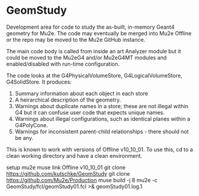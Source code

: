 # GeomStudy
Development area for code to study the as-built, in-memory Geant4 geometry for Mu2e.  The code may eventually be merged into Mu2e Offline or the repo may be moved to the Mu2e GitHub instance.

The main code body is called from inside an art Analyzer module but it could be moved to the Mu2eG4 and/or Mu2eG4MT modules and enabled/disabled with run-time configuration.

The code looks at the G4PhysicalVolumeStore, G4LogicalVolumeStore, G4SolidStore.  It produces:
1. Summary information about each object in each store
2. A heirarchical description of the geometry.
3. Warnings about duplicate names in a store; these are not illegal within G4 but it can confuse user code that expects unique names.
4. Warnings about illegal configurations, such as identical planes within a G4PolyCone.
5. Warnings for inconsistent parent-child relationships - there should not be any.

This is known to work with versions of Offline v10_10_01.  To use this, cd to a clean working directory and have a clean environment.

setup mu2e
muse link Offline v10_10_01
git clone https://github.com/kutschke/GeomStudy
git clone https://github.com/Mu2e/Production
muse build -j 8
mu2e -c GeomStudy/fcl/geomStudy01.fcl >&  geomStudy01.log.1

